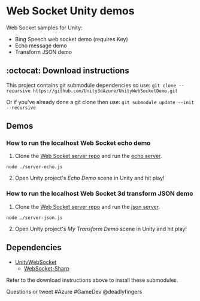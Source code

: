 # Web Socket Unity demos

Web Socket samples for Unity:

* Bing Speech web socket demo (requires Key)
* Echo message demo
* Transform JSON demo

## :octocat: Download instructions

This project contains git submodule dependencies so use:
`git clone --recursive https://github.com/Unity3dAzure/UnityWebSocketDemo.git`

Or if you've already done a git clone then use:
`git submodule update --init --recursive`

## Demos

### How to run the localhost Web Socket echo demo

1.  Clone the [Web Socket server repo](https://github.com/deadlyfingers/UnityWebSocket-server) and run the [echo server](https://github.com/deadlyfingers/UnityWebSocket-server/blob/master/server-echo.js).

`node ./server-echo.js`

2.  Open Unity project's _Echo Demo_ scene in Unity and hit play!

### How to run the localhost Web Socket 3d transform JSON demo

1.  Clone the [Web Socket server repo](https://github.com/deadlyfingers/UnityWebSocket-server) and run the [json server](https://github.com/deadlyfingers/UnityWebSocket-server/blob/master/server-json.js).

`node ./server-json.js`

2.  Open Unity project's _My Transform Demo_ scene in Unity and hit play!

## Dependencies

* [UnityWebSocket](https://github.com/Unity3DAzure/UnityWebSocket)
  * [WebSocket-Sharp](https://github.com/deadlyfingers/websocket-sharp)

Refer to the download instructions above to install these submodules.

Questions or tweet #Azure #GameDev @deadlyfingers
